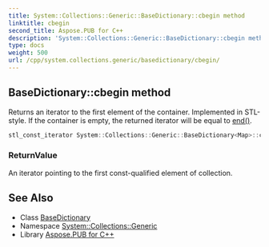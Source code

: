 ```yaml
---
title: System::Collections::Generic::BaseDictionary::cbegin method
linktitle: cbegin
second_title: Aspose.PUB for C++
description: 'System::Collections::Generic::BaseDictionary::cbegin method. Returns an iterator to the first element of the container. Implemented in STL-style. If the container is empty, the returned iterator will be equal to end() in C++.'
type: docs
weight: 500
url: /cpp/system.collections.generic/basedictionary/cbegin/
---
```

## BaseDictionary::cbegin method


Returns an iterator to the first element of the container. Implemented in STL-style. If the container is empty, the returned iterator will be equal to [end()](../../ienumerable/end/).

```cpp
stl_const_iterator System::Collections::Generic::BaseDictionary<Map>::cbegin() const noexcept
```


### ReturnValue

An iterator pointing to the first const-qualified element of collection.

## See Also

* Class [BaseDictionary](../)
* Namespace [System::Collections::Generic](../../)
* Library [Aspose.PUB for C++](../../../)
